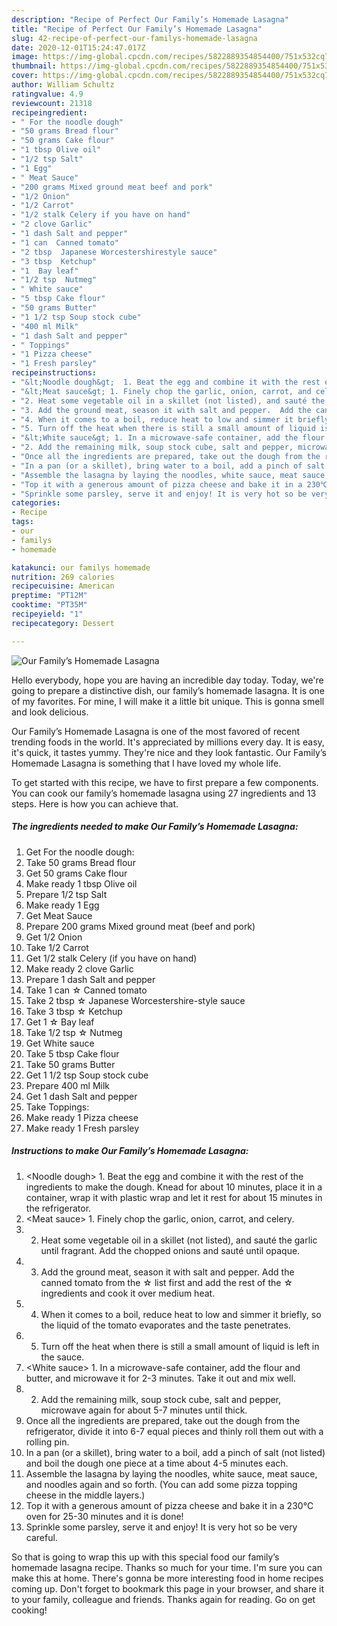 ```yaml
---
description: "Recipe of Perfect Our Family’s Homemade Lasagna"
title: "Recipe of Perfect Our Family’s Homemade Lasagna"
slug: 42-recipe-of-perfect-our-familys-homemade-lasagna
date: 2020-12-01T15:24:47.017Z
image: https://img-global.cpcdn.com/recipes/5822889354854400/751x532cq70/our-familys-homemade-lasagna-recipe-main-photo.jpg
thumbnail: https://img-global.cpcdn.com/recipes/5822889354854400/751x532cq70/our-familys-homemade-lasagna-recipe-main-photo.jpg
cover: https://img-global.cpcdn.com/recipes/5822889354854400/751x532cq70/our-familys-homemade-lasagna-recipe-main-photo.jpg
author: William Schultz
ratingvalue: 4.9
reviewcount: 21318
recipeingredient:
- " For the noodle dough"
- "50 grams Bread flour"
- "50 grams Cake flour"
- "1 tbsp Olive oil"
- "1/2 tsp Salt"
- "1 Egg"
- " Meat Sauce"
- "200 grams Mixed ground meat beef and pork"
- "1/2 Onion"
- "1/2 Carrot"
- "1/2 stalk Celery if you have on hand"
- "2 clove Garlic"
- "1 dash Salt and pepper"
- "1 can  Canned tomato"
- "2 tbsp  Japanese Worcestershirestyle sauce"
- "3 tbsp  Ketchup"
- "1  Bay leaf"
- "1/2 tsp  Nutmeg"
- " White sauce"
- "5 tbsp Cake flour"
- "50 grams Butter"
- "1 1/2 tsp Soup stock cube"
- "400 ml Milk"
- "1 dash Salt and pepper"
- " Toppings"
- "1 Pizza cheese"
- "1 Fresh parsley"
recipeinstructions:
- "&lt;Noodle dough&gt;  1. Beat the egg and combine it with the rest of the ingredients to make the dough.  Knead for about 10 minutes, place it in a container, wrap it with plastic wrap and let it rest for about 15 minutes in the refrigerator."
- "&lt;Meat sauce&gt; 1. Finely chop the garlic, onion, carrot, and celery."
- "2. Heat some vegetable oil in a skillet (not listed), and sauté the garlic until fragrant.  Add the chopped onions and sauté until opaque."
- "3. Add the ground meat, season it with salt and pepper.  Add the canned tomato from the ☆ list first and add the rest of the ☆ ingredients and cook it over medium heat."
- "4. When it comes to a boil, reduce heat to low and simmer it briefly, so the liquid of the tomato evaporates and the taste penetrates."
- "5. Turn off the heat when there is still a small amount of liquid is left in the sauce."
- "&lt;White sauce&gt; 1. In a microwave-safe container, add the flour and butter, and microwave it for 2-3 minutes. Take it out and mix well."
- "2. Add the remaining milk, soup stock cube, salt and pepper, microwave again for about 5-7 minutes until thick."
- "Once all the ingredients are prepared, take out the dough from the refrigerator, divide it into 6-7 equal pieces and thinly roll them out with a rolling pin."
- "In a pan (or a skillet), bring water to a boil, add a pinch of salt (not listed) and boil the dough one piece at a time about 4-5 minutes each."
- "Assemble the lasagna by laying the noodles, white sauce, meat sauce, and noodles again and so forth.  (You can add some pizza topping cheese in the middle layers.)"
- "Top it with a generous amount of pizza cheese and bake it in a 230℃ oven for 25-30 minutes and it is done!"
- "Sprinkle some parsley, serve it and enjoy! It is very hot so be very careful."
categories:
- Recipe
tags:
- our
- familys
- homemade

katakunci: our familys homemade 
nutrition: 269 calories
recipecuisine: American
preptime: "PT12M"
cooktime: "PT35M"
recipeyield: "1"
recipecategory: Dessert

---
```



![Our Family’s Homemade Lasagna](https://img-global.cpcdn.com/recipes/5822889354854400/751x532cq70/our-familys-homemade-lasagna-recipe-main-photo.jpg)

Hello everybody, hope you are having an incredible day today. Today, we're going to prepare a distinctive dish, our family’s homemade lasagna. It is one of my favorites. For mine, I will make it a little bit unique. This is gonna smell and look delicious.



Our Family’s Homemade Lasagna is one of the most favored of recent trending foods in the world. It's appreciated by millions every day. It is easy, it's quick, it tastes yummy. They're nice and they look fantastic. Our Family’s Homemade Lasagna is something that I have loved my whole life.


To get started with this recipe, we have to first prepare a few components. You can cook our family’s homemade lasagna using 27 ingredients and 13 steps. Here is how you can achieve that.

<!--inarticleads1-->

##### The ingredients needed to make Our Family’s Homemade Lasagna:

1. Get  For the noodle dough:
1. Take 50 grams Bread flour
1. Get 50 grams Cake flour
1. Make ready 1 tbsp Olive oil
1. Prepare 1/2 tsp Salt
1. Make ready 1 Egg
1. Get  Meat Sauce
1. Prepare 200 grams Mixed ground meat (beef and pork)
1. Get 1/2 Onion
1. Take 1/2 Carrot
1. Get 1/2 stalk Celery (if you have on hand)
1. Make ready 2 clove Garlic
1. Prepare 1 dash Salt and pepper
1. Take 1 can ☆ Canned tomato
1. Take 2 tbsp ☆ Japanese Worcestershire-style sauce
1. Take 3 tbsp ☆ Ketchup
1. Get 1 ☆ Bay leaf
1. Take 1/2 tsp ☆ Nutmeg
1. Get  White sauce
1. Take 5 tbsp Cake flour
1. Take 50 grams Butter
1. Get 1 1/2 tsp Soup stock cube
1. Prepare 400 ml Milk
1. Get 1 dash Salt and pepper
1. Take  Toppings:
1. Make ready 1 Pizza cheese
1. Make ready 1 Fresh parsley




<!--inarticleads2-->

##### Instructions to make Our Family’s Homemade Lasagna:

1. &lt;Noodle dough&gt;  1. Beat the egg and combine it with the rest of the ingredients to make the dough.  Knead for about 10 minutes, place it in a container, wrap it with plastic wrap and let it rest for about 15 minutes in the refrigerator.
1. &lt;Meat sauce&gt; 1. Finely chop the garlic, onion, carrot, and celery.
1. 2. Heat some vegetable oil in a skillet (not listed), and sauté the garlic until fragrant.  Add the chopped onions and sauté until opaque.
1. 3. Add the ground meat, season it with salt and pepper.  Add the canned tomato from the ☆ list first and add the rest of the ☆ ingredients and cook it over medium heat.
1. 4. When it comes to a boil, reduce heat to low and simmer it briefly, so the liquid of the tomato evaporates and the taste penetrates.
1. 5. Turn off the heat when there is still a small amount of liquid is left in the sauce.
1. &lt;White sauce&gt; 1. In a microwave-safe container, add the flour and butter, and microwave it for 2-3 minutes. Take it out and mix well.
1. 2. Add the remaining milk, soup stock cube, salt and pepper, microwave again for about 5-7 minutes until thick.
1. Once all the ingredients are prepared, take out the dough from the refrigerator, divide it into 6-7 equal pieces and thinly roll them out with a rolling pin.
1. In a pan (or a skillet), bring water to a boil, add a pinch of salt (not listed) and boil the dough one piece at a time about 4-5 minutes each.
1. Assemble the lasagna by laying the noodles, white sauce, meat sauce, and noodles again and so forth.  (You can add some pizza topping cheese in the middle layers.)
1. Top it with a generous amount of pizza cheese and bake it in a 230℃ oven for 25-30 minutes and it is done!
1. Sprinkle some parsley, serve it and enjoy! It is very hot so be very careful.




So that is going to wrap this up with this special food our family’s homemade lasagna recipe. Thanks so much for your time. I'm sure you can make this at home. There's gonna be more interesting food in home recipes coming up. Don't forget to bookmark this page in your browser, and share it to your family, colleague and friends. Thanks again for reading. Go on get cooking!
